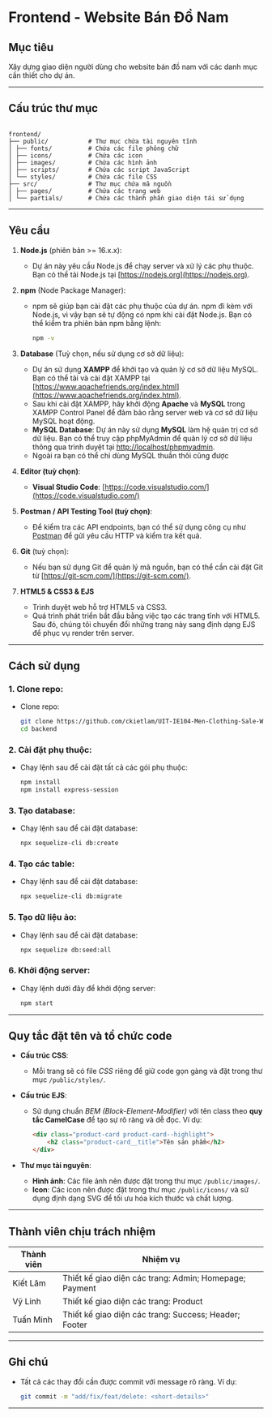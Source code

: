 # Frontend - Website Bán Đồ Nam

## **Mục tiêu**
Xây dựng giao diện người dùng cho website bán đồ nam với các danh mục cần thiết cho dự án.

---

## **Cấu trúc thư mục**
```plaintext

frontend/ 
├── public/           # Thư mục chứa tài nguyên tĩnh 
│ ├── fonts/          # Chứa các file phông chữ 
│ ├── icons/          # Chứa các icon 
│ ├── images/         # Chứa các hình ảnh 
│ ├── scripts/        # Chứa các script JavaScript 
│ └── styles/         # Chứa các file CSS 
├── src/              # Thư mục chứa mã nguồn 
│ ├── pages/          # Chứa các trang web 
│ └── partials/       # Chứa các thành phần giao diện tái sử dụng

```
---

## **Yêu cầu**
1. **Node.js** (phiên bản >= 16.x.x):
   - Dự án này yêu cầu Node.js để chạy server và xử lý các phụ thuộc. Bạn có thể tải Node.js tại [https://nodejs.org](https://nodejs.org).

2. **npm** (Node Package Manager):
   - npm sẽ giúp bạn cài đặt các phụ thuộc của dự án. npm đi kèm với Node.js, vì vậy bạn sẽ tự động có npm khi cài đặt Node.js. Bạn có thể kiểm tra phiên bản npm bằng lệnh:
     ```bash
     npm -v
     ```

3. **Database** (Tuỳ chọn, nếu sử dụng cơ sở dữ liệu):
   - Dự án sử dụng **XAMPP** để khởi tạo và quản lý cơ sở dữ liệu MySQL. Bạn có thể tải và cài đặt XAMPP tại [https://www.apachefriends.org/index.html](https://www.apachefriends.org/index.html).
   - Sau khi cài đặt XAMPP, hãy khởi động **Apache** và **MySQL** trong XAMPP Control Panel để đảm bảo rằng server web và cơ sở dữ liệu MySQL hoạt động.
   - **MySQL Database**: Dự án này sử dụng **MySQL** làm hệ quản trị cơ sở dữ liệu. Bạn có thể truy cập phpMyAdmin để quản lý cơ sở dữ liệu thông qua trình duyệt tại [http://localhost/phpmyadmin](http://localhost/phpmyadmin).
   - Ngoài ra bạn có thể chỉ dùng MySQL thuần thôi cũng được
    
4. **Editor (tuỳ chọn)**:
     - **Visual Studio Code**: [https://code.visualstudio.com/](https://code.visualstudio.com/)

5. **Postman / API Testing Tool (tuỳ chọn)**:
   - Để kiểm tra các API endpoints, bạn có thể sử dụng công cụ như [Postman](https://www.postman.com/) để gửi yêu cầu HTTP và kiểm tra kết quả.

6. **Git** (tuỳ chọn):
   - Nếu bạn sử dụng Git để quản lý mã nguồn, bạn có thể cần cài đặt Git từ [https://git-scm.com/](https://git-scm.com/).

7. **HTML5 & CSS3 & EJS**  
   - Trình duyệt web hỗ trợ HTML5 và CSS3. 
   - Quá trình phát triển bắt đầu bằng việc tạo các trang tĩnh với HTML5. Sau đó, chúng tôi chuyển đổi những trang này sang định dạng EJS để phục vụ render trên server.

---

## **Cách sử dụng**
### 1. **Clone repo**:
   - Clone repo:
     ```bash
     git clone https://github.com/ckietlam/UIT-IE104-Men-Clothing-Sale-Website.git
     cd backend
     ```

### 2. **Cài đặt phụ thuộc**:
   - Chạy lệnh sau để cài đặt tất cả các gói phụ thuộc:
     ```bash
     npm install
     npm install express-session
     ```
### 3. **Tạo database**:
   - Chạy lệnh sau để cài đặt database:
     ```bash
     npx sequelize-cli db:create
     ```
### 4. **Tạo các table**:
   - Chạy lệnh sau để cài đặt database:
     ```bash
     npx sequelize-cli db:migrate
     ```
### 5. **Tạo dữ liệu ảo**:
   - Chạy lệnh sau để cài đặt database:
     ```bash
     npx sequelize db:seed:all
     ```
### 6. **Khởi động server**:
   - Chạy lệnh dưới đây để khởi động server:
     ```bash
     npm start
     ```

---

## **Quy tắc đặt tên và tổ chức code**
- **Cấu trúc CSS**: 
  - Mỗi trang sẽ có file *CSS* riêng để giữ code gọn gàng và đặt trong thư mục `/public/styles/`.

- **Cấu trúc EJS**: 
  - Sử dụng chuẩn *BEM (Block-Element-Modifier)* với tên class theo **quy tắc CamelCase** để tạo sự rõ ràng và dễ đọc. Ví dụ:
    ```html
    <div class="product-card product-card--highlight">
        <h2 class="product-card__title">Tên sản phẩm</h2>
    </div>
    ```

- **Thư mục tài nguyên**: 
  - **Hình ảnh**: Các file ảnh nên được đặt trong thư mục `/public/images/`.
  - **Icon**: Các icon nên được đặt trong thư mục `/public/icons/` và sử dụng định dạng SVG để tối ưu hóa kích thước và chất lượng.

---

## **Thành viên chịu trách nhiệm**
| **Thành viên** | **Nhiệm vụ**              | 
|-----------------|---------------------------|
| Kiết Lâm           | Thiết kế giao diện các trang: Admin;  Homepage; Payment | 
| Vỹ Linh           | Thiết kế giao diện các trang: Product | 
| Tuấn Minh  | Thiết kế giao diện các trang: Success; Header; Footer  | 

---

## **Ghi chú**
- Tất cả các thay đổi cần được commit với message rõ ràng. Ví dụ:
  ```bash
  git commit -m "add/fix/feat/delete: <short-details>"
   ```
---

